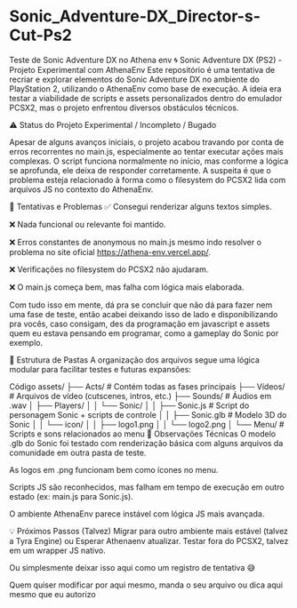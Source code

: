 # Sonic_Adventure-DX_Director-s-Cut-Ps2
Teste de Sonic Adventure DX no Athena env
🌀 Sonic Adventure DX (PS2) - Projeto Experimental com AthenaEnv
Este repositório é uma tentativa de recriar e explorar elementos do Sonic Adventure DX no ambiente do PlayStation 2, utilizando o AthenaEnv como base de execução. A ideia era testar a viabilidade de scripts e assets personalizados dentro do emulador PCSX2, mas o projeto enfrentou diversos obstáculos técnicos.

⚠️ Status do Projeto
Experimental / Incompleto / Bugado

Apesar de alguns avanços iniciais, o projeto acabou travando por conta de erros recorrentes no main.js, especialmente ao tentar executar ações mais complexas. O script funciona normalmente no início, mas conforme a lógica se aprofunda, ele deixa de responder corretamente. A suspeita é que o problema esteja relacionado à forma como o filesystem do PCSX2 lida com arquivos JS no contexto do AthenaEnv.

🧪 Tentativas e Problemas
✅ Consegui renderizar alguns textos simples.

❌ Nada funcional ou relevante foi mantido.

❌ Erros constantes de anonymous no main.js mesmo indo resolver o problema no site oficial https://athena-env.vercel.app/.

❌ Verificações no filesystem do PCSX2 não ajudaram.

❌ O main.js começa bem, mas falha com lógica mais elaborada.

Com tudo isso em mente, dá pra se concluir que não dá para fazer nem uma fase de teste, então acabei deixando isso de lado e disponibilizando pra vocês, caso consigam, des da programação em javascript e assets quem eu estava pensando em programar, como a gameplay do Sonic por exemplo.

📁 Estrutura de Pastas
A organização dos arquivos segue uma lógica modular para facilitar testes e futuras expansões:

Código
assets/
├── Acts/           # Contém todas as fases principais
├── Vídeos/         # Arquivos de vídeo (cutscenes, intros, etc.)
├── Sounds/         # Áudios em .wav
│   ├── Players/
│   │   └── Sonic/
│   │       ├── Sonic.js       # Script do personagem Sonic + scripts de controle
│   │       ├── Sonic.glb      # Modelo 3D do Sonic
│   │       └── icon/
│   │           ├── logo1.png
│   │           └── logo2.png
│   └── Menu/       # Scripts e sons relacionados ao menu
🧠 Observações Técnicas
O modelo .glb do Sonic foi testado com renderização básica com alguns arquivos da comunidade em outra pasta de teste.

As logos em .png funcionam bem como ícones no menu.

Scripts JS são reconhecidos, mas falham em tempo de execução em outro estado (ex: main.js para Sonic.js).

O ambiente AthenaEnv parece instável com lógica JS mais avançada.

💡 Próximos Passos (Talvez)
Migrar para outro ambiente mais estável (talvez a Tyra Engine) ou Esperar Athenaenv atualizar.
Testar fora do PCSX2, talvez em um wrapper JS nativo.

Ou simplesmente deixar isso aqui como um registro de tentativa 😅

Quem quiser modificar por aqui mesmo, manda o seu arquivo ou dica aqui mesmo que eu autorizo
